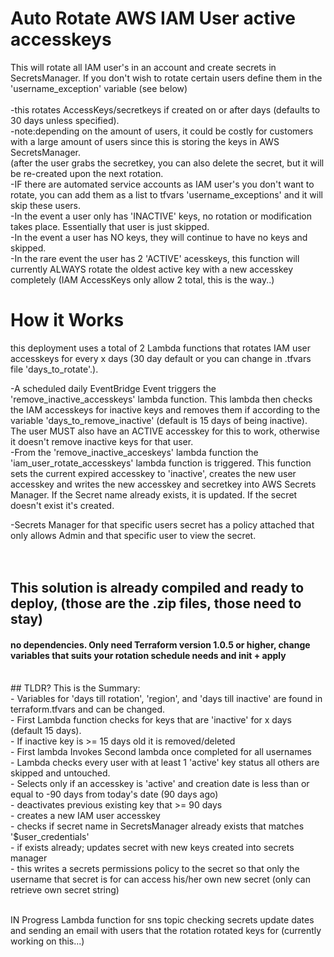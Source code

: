 
# Auto Rotate AWS IAM User active accesskeys <br>
This will rotate all IAM user's in an account and create secrets in SecretsManager. If you don't wish to rotate certain users define them in the 'username_exception' variable (see below)<br>
<br>
-this rotates AccessKeys/secretkeys if created on or after <x> days (defaults to 30 days unless specified).
<br>
-note:depending on the amount of users, it could be costly for customers with a large amount of users since this is storing the keys in AWS SecretsManager.<br>
(after the user grabs the secretkey, you can also delete the secret, but it will be re-created upon the next rotation.<br>
-IF there are automated service accounts as IAM user's you don't want to rotate, you can add them as a list to tfvars 'username_exceptions' and it will skip these users.
<br>
-In the event a user only has 'INACTIVE' keys, no rotation or modification takes place.  Essentially that user is just skipped.
<br>
-In the event a user has NO keys, they will continue to have no keys and skipped.
<br>
-In the rare event the user has 2 'ACTIVE' acesskeys, this function will currently ALWAYS rotate the oldest active key with a new accesskey completely (IAM AccessKeys only allow 2 total, this is the way..)<br>

# How it Works
this deployment uses a total of 2 Lambda functions that rotates IAM user accesskeys for every x days (30 day default or you can change in .tfvars file 'days_to_rotate'.). <br>

-A scheduled daily EventBridge Event triggers the 'remove_inactive_accesskeys' lambda function.  This lambda then checks the IAM accesskeys for inactive keys and removes them if according to the variable 'days_to_remove_inactive' (default is 15 days of being inactive). The user MUST also have an ACTIVE accesskey for this to work, otherwise it doesn't remove inactive keys for that user.<br>
-From the 'remove_inactive_acceskeys' lambda function the 'iam_user_rotate_accesskeys' lambda function is triggered.  This function sets the current expired accesskey to 'inactive', creates the new user accesskey and writes the new accesskey and secretkey into AWS Secrets Manager.  If the Secret name already exists, it is updated.  If the secret doesn't exist it's created.<br>

-Secrets Manager for that specific users secret has a policy attached that only allows Admin and that specific user to view the secret.<br>
<br>
<br>
## This solution is already compiled and ready to deploy, (those are the .zip files, those need to stay)<br>
#### no dependencies. Only need Terraform version 1.0.5 or higher, change variables that suits your rotation schedule needs and init + apply<br>
<br>
  ## TLDR? This is the Summary:
  <br>
- Variables for 'days till rotation', 'region', and 'days till inactive' are found in terraform.tfvars and can be changed.<br>
- First Lambda function checks for keys that are 'inactive' for x days (default 15 days).<br>
- If inactive key is >= 15 days old it is removed/deleted<br>
- First lambda Invokes Second lambda once completed for all usernames<br>
- Lambda checks every user with at least 1 'active' key status all others are skipped and untouched.<br>
- Selects only if an accesskey is 'active' and creation date is less than or equal to -90 days from today's date (90 days ago)<br>
- deactivates previous existing key that >= 90 days<br>
- creates a new IAM user accesskey<br>
- checks if secret name in SecretsManager already exists that matches '$user_credentials'<br>
- if exists already;  updates secret with new keys created into secrets manager<br>
- this writes a secrets permissions policy to the secret so that only the username that secret is for can access his/her own new secret (only can retrieve own secret string)<br>
<br>

IN Progress Lambda function for sns topic checking secrets update dates and sending an email with users that the rotation rotated keys for
(currently working on this...)
